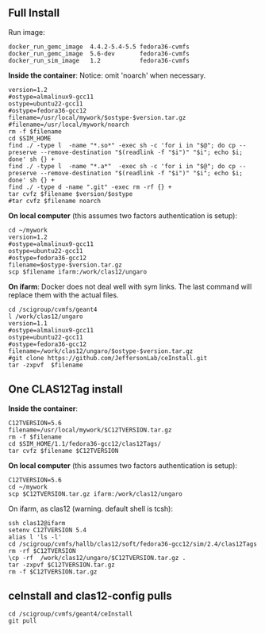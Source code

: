 ## Full Install


Run image:

```
docker_run_gemc_image  4.4.2-5.4-5.5 fedora36-cvmfs
docker_run_gemc_image  5.6-dev       fedora36-cvmfs
docker_run_sim_image   1.2           fedora36-cvmfs
```


**Inside the container**:
Notice: omit 'noarch' when necessary.

```
version=1.2
#ostype=almalinux9-gcc11  
ostype=ubuntu22-gcc11  
#ostype=fedora36-gcc12
filename=/usr/local/mywork/$ostype-$version.tar.gz
#filename=/usr/local/mywork/noarch
rm -f $filename
cd $SIM_HOME
find ./ -type l  -name "*.so*" -exec sh -c 'for i in "$@"; do cp --preserve --remove-destination "$(readlink -f "$i")" "$i"; echo $i; done' sh {} +
find ./ -type l  -name "*.a*"  -exec sh -c 'for i in "$@"; do cp --preserve --remove-destination "$(readlink -f "$i")" "$i"; echo $i; done' sh {} +
find ./ -type d -name ".git" -exec rm -rf {} +
tar cvfz $filename $version/$ostype
#tar cvfz $filename noarch
```


**On local computer** (this assumes two factors authentication is setup):


```
cd ~/mywork
version=1.2
#ostype=almalinux9-gcc11  
ostype=ubuntu22-gcc11  
#ostype=fedora36-gcc12
filename=$ostype-$version.tar.gz
scp $filename ifarm:/work/clas12/ungaro
```


**On ifarm**:
Docker does not deal well with sym links. The last command will 
replace them with the actual files.
```
cd /scigroup/cvmfs/geant4
l /work/clas12/ungaro
version=1.1
#ostype=almalinux9-gcc11  
ostype=ubuntu22-gcc11  
#ostype=fedora36-gcc12
filename=/work/clas12/ungaro/$ostype-$version.tar.gz
#git clone https://github.com/JeffersonLab/ceInstall.git
tar -zxpvf  $filename
```



## One CLAS12Tag install

**Inside the container**:

```
C12TVERSION=5.6
filename=/usr/local/mywork/$C12TVERSION.tar.gz
rm -f $filename
cd $SIM_HOME/1.1/fedora36-gcc12/clas12Tags/
tar cvfz $filename $C12TVERSION
 ```

**On local computer** (this assumes two factors authentication is setup):

```
C12TVERSION=5.6
cd ~/mywork
scp $C12TVERSION.tar.gz ifarm:/work/clas12/ungaro
```

On ifarm, as clas12 (warning. default shell is tcsh):

```
ssh clas12@ifarm
setenv C12TVERSION 5.4
alias l 'ls -l'
cd /scigroup/cvmfs/hallb/clas12/soft/fedora36-gcc12/sim/2.4/clas12Tags
rm -rf $C12TVERSION
\cp -rf  /work/clas12/ungaro/$C12TVERSION.tar.gz .
tar -zxpvf $C12TVERSION.tar.gz
rm -f $C12TVERSION.tar.gz
```


## ceInstall and clas12-config pulls


```
cd /scigroup/cvmfs/geant4/ceInstall
git pull
```

<br/><br/><br/><br/><br/><br/>











